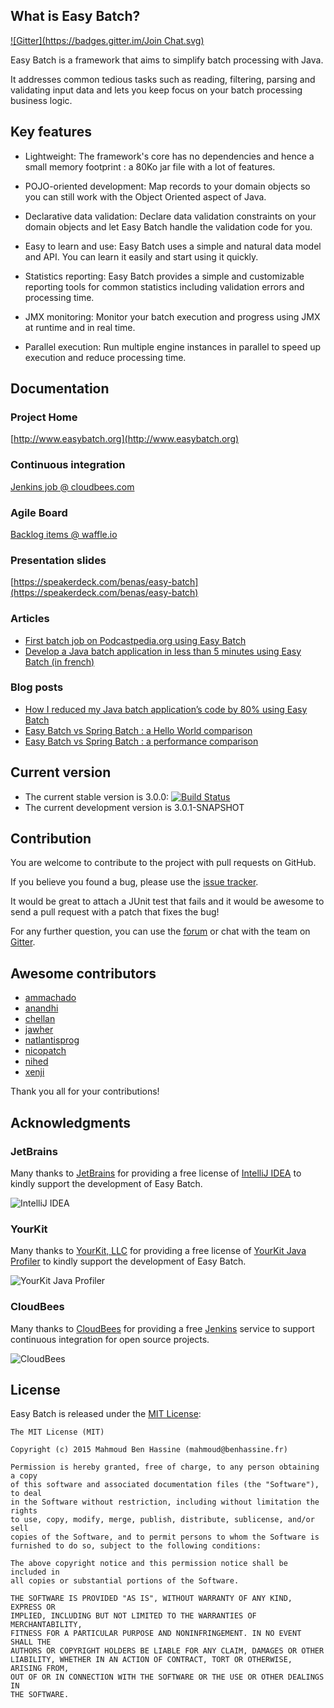 ## What is Easy Batch?
[![Gitter](https://badges.gitter.im/Join Chat.svg)](https://gitter.im/EasyBatch/easybatch-framework?utm_source=badge&utm_medium=badge&utm_campaign=pr-badge&utm_content=badge)

Easy Batch is a framework that aims to simplify batch processing with Java.

It addresses common tedious tasks such as reading, filtering, parsing and validating input data and lets you keep focus on your batch processing business logic.

## Key features

 * Lightweight: The framework's core has no dependencies and hence a small memory footprint : a 80Ko jar file with a lot of features.

 * POJO-oriented development: Map records to your domain objects so you can still work with the Object Oriented aspect of Java.

 * Declarative data validation: Declare data validation constraints on your domain objects and let Easy Batch handle the validation code for you.

 * Easy to learn and use: Easy Batch uses a simple and natural data model and API. You can learn it easily and start using it quickly.

 * Statistics reporting: Easy Batch provides a simple and customizable reporting tools for common statistics including validation errors and processing time.

 * JMX monitoring: Monitor your batch execution and progress using JMX at runtime and in real time.

 * Parallel execution: Run multiple engine instances in parallel to speed up execution and reduce processing time.

## Documentation

### Project Home
[http://www.easybatch.org](http://www.easybatch.org)

### Continuous integration
[Jenkins job @ cloudbees.com](https://buildhive.cloudbees.com/job/benas/job/easy-batch/)

### Agile Board
[Backlog items @ waffle.io](https://waffle.io/benas/easy-batch)

### Presentation slides
[https://speakerdeck.com/benas/easy-batch](https://speakerdeck.com/benas/easy-batch)

### Articles
- [First batch job on Podcastpedia.org using Easy Batch](http://www.codingpedia.org/ama/first-batch-job-on-podcastpedia-org-with-easybatch/)
- [Develop a Java batch application in less than 5 minutes using Easy Batch (in french) ](http://benassi.developpez.com/tutoriels/java/developper-batch-easybatch-5-minutes/)

### Blog posts
- [How I reduced my Java batch application’s code by 80% using Easy Batch](http://blog.mahmoud-benhassine.fr/2014/01/21/how-i-reduced-my-java-app-code-by-80%25-using-easy-batch.html)
- [Easy Batch vs Spring Batch : a Hello World comparison](http://blog.mahmoud-benhassine.fr/2014/03/03/spring-batch-vs-easy-batch:-a-hello-world-comparison.html)
- [Easy Batch vs Spring Batch : a performance comparison](http://blog.mahmoud-benhassine.fr/2015/02/15/spring-batch-vs-easy-batch:-a-performance-comparison.html)

## Current version

* The current stable version is 3.0.0: [![Build Status](https://buildhive.cloudbees.com/job/benas/job/easy-batch/badge/icon)](https://buildhive.cloudbees.com/job/benas/job/easy-batch/)
* The current development version is 3.0.1-SNAPSHOT

## Contribution

You are welcome to contribute to the project with pull requests on GitHub.

If you believe you found a bug, please use the [issue tracker](https://github.com/benas/easy-batch/issues).

It would be great to attach a JUnit test that fails and it would be awesome to send a pull request with a patch that fixes the bug!

For any further question, you can use the [forum](https://groups.google.com/d/forum/easy-batch) or chat with the team on [Gitter](https://gitter.im/EasyBatch/easybatch-framework).

## Awesome contributors

* [ammachado](https://github.com/ammachado)
* [anandhi](https://github.com/anandhi)
* [chellan](https://github.com/chellan)
* [jawher](https://github.com/jawher)
* [natlantisprog](https://github.com/natlantisprog)
* [nicopatch](https://github.com/nicopatch)
* [nihed](https://github.com/nihed)
* [xenji](https://github.com/xenji)

Thank you all for your contributions!

## Acknowledgments

### JetBrains

Many thanks to [JetBrains](https://www.jetbrains.com/) for providing a free license of [IntelliJ IDEA](https://www.jetbrains.com/idea/) to kindly support the development of Easy Batch.

![IntelliJ IDEA](https://www.jetbrains.com/idea/docs/logo_intellij_idea.png)

### YourKit

Many thanks to [YourKit, LLC](https://www.yourkit.com/) for providing a free license of [YourKit Java Profiler](https://www.yourkit.com/java/profiler/index.jsp) to kindly support the development of Easy Batch.

![YourKit Java Profiler](https://www.yourkit.com/images/yklogo.png)

### CloudBees

Many thanks to [CloudBees]() for providing a free [Jenkins]() service to support continuous integration for open source projects.

![CloudBees](https://www.cloudbees.com/sites/default/files/styles/large/public/Button-Powered-by-CB.png)

## License

Easy Batch is released under the [MIT License](http://opensource.org/licenses/mit-license.php/):

```
The MIT License (MIT)

Copyright (c) 2015 Mahmoud Ben Hassine (mahmoud@benhassine.fr)

Permission is hereby granted, free of charge, to any person obtaining a copy
of this software and associated documentation files (the "Software"), to deal
in the Software without restriction, including without limitation the rights
to use, copy, modify, merge, publish, distribute, sublicense, and/or sell
copies of the Software, and to permit persons to whom the Software is
furnished to do so, subject to the following conditions:

The above copyright notice and this permission notice shall be included in
all copies or substantial portions of the Software.

THE SOFTWARE IS PROVIDED "AS IS", WITHOUT WARRANTY OF ANY KIND, EXPRESS OR
IMPLIED, INCLUDING BUT NOT LIMITED TO THE WARRANTIES OF MERCHANTABILITY,
FITNESS FOR A PARTICULAR PURPOSE AND NONINFRINGEMENT. IN NO EVENT SHALL THE
AUTHORS OR COPYRIGHT HOLDERS BE LIABLE FOR ANY CLAIM, DAMAGES OR OTHER
LIABILITY, WHETHER IN AN ACTION OF CONTRACT, TORT OR OTHERWISE, ARISING FROM,
OUT OF OR IN CONNECTION WITH THE SOFTWARE OR THE USE OR OTHER DEALINGS IN
THE SOFTWARE.
```
